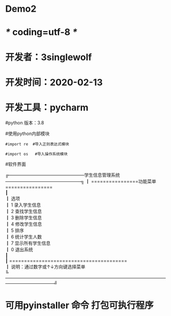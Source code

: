 # Demo2
# _*_ coding=utf-8 _*_

# 开发者：3singlewolf

# 开发时间：2020-02-13

# 开发工具：pycharm

#python 版本：3.8

#使用python内部模块

    #import re  #导入正则表达式模块
   
    #import os   #导入操作系统模块
   


#软件界面

╔—————————————————学生信息管理系统—————————————————╗
    ┃     ================功能菜单================      
    ┃                                                 
    ┃  选项                                           
    ┃   1    录入学生信息                              
    ┃   2    查找学生信息                               
    ┃   3    删除学生信息                              
    ┃   4    修改学生信息                              
    ┃   5    排序                                               
    ┃   6    统计学生人数                              
    ┃   7    显示所有学生信息                         
    ┃   0    退出系统                                 
    ┃                                               
    ┃   ========================================     
    ┃   说明：通过数字或↑↓方向键选择菜单                
    ╚———————————————————————————————————————————————╝      


# 可用pyinstaller 命令 打包可执行程序   